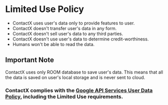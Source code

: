 # Limited Use Policy

- ContactX uses user's data only to provide features to user.
- ContactX doesn't transfer user's data in any form.
- ContactX doesn't sell user's data to any third parties.
- ContactX doesn't use user's data to determine credit-worthiness.
- Humans won't be able to read the data.

## Important Note
ContactX uses only ROOM database to save user's data. This means that all the data is saved on user's local storage and is never sent to cloud.

### ContactX complies with the [Google API Services User Data Policy](https://developers.google.com/terms/api-services-user-data-policy), including the Limited Use requirements.
